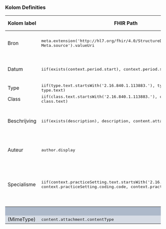 ### Kolom Definities
<table class="grid">
<thead>
<th>Kolom label</th>
<th width="25%">FHIR Path</th>
<th>FHIR Type</th>
<th>Zib element</th>
<th>Toelichting of regels</th>
</thead>
<tbody>
<tr>
<td>Bron</td>
<td><samp>meta.extension('http://hl7.org/fhir/4.0/StructureDefinition/extension-Meta.source').valueUri</samp></td>
<td><code>string</code></td>
<td>nvt</td>
<td>Lookup adhv uri (AGB-Z of OID) <code>&lt;adressering-base&gt;/Organization?identifier=&lt;.meta.tag.code&gt;</code> en gebruik dan <code>Organization.name</code></td>
</tr>
<tr>
<td>Datum</td>
<td><samp>iif(exists(context.period.start), context.period.start, indexed)</samp></td>
<td><code>dateTime</code></td>
<td>nvt</td>
<td>N.B. tijd is GMT, dus omzetten naar CET. Ter info: indien datum uit <code>indexed</code> komt, deze markeren met een icoontje &#9432;</td>
</tr>
<tr>
<td>Type</td>
<td><samp>iif(type.text.startsWith('2.16.840.1.113883.'), type.coding[0].code, type.text)</samp></td>
<td><code>string</code></td>
<td>nvt</td>
<td></td>
</tr>
<tr>
<td>Class</td>
<td><samp>iif(class.text.startsWith('2.16.840.1.113883.'), class.coding[0].code, class.text)</samp></td>
<td><code>string</code></td>
<td>nvt</td>
<td></td>
</tr>
<tr>
<td>Beschrijving</td>
<td><samp>iif(exists(description), description, content.attachment.title)</samp></td>
<td><code>string</code></td>
<td>nvt</td>
<td>Tijdelijk voor Zorgplatform: gebruik <code>content.attachment.title</code> voor de beschrijving van documenten inclusief het strippen van de <code>.pdf</code> extensie</td>
</tr>
<tr>
<td>Auteur</td>
<td><samp>author.display</samp></td>
<td><code>string</code></td>
<td>nvt</td>
<td>Tijdelijk voor Zorgplatform: indien <code>author.display</code> is gevuld met een OID, dan wordt het veld gevuld met <code>Auteur niet bekend</code></td>
</tr>
<tr>
<td>Specialisme</td>
<td><samp>iif(context.practiceSetting.text.startsWith('2.16.840.1.113883.'), context.practiceSetting.coding.code, context.practiceSetting.text)</samp></td>
<td><code>string</code></td>
<td>nvt</td>
<td>Tijdelijk voor Zorgplatform: indien <code>context.practiceSetting.text</code> is gevuld met een OID (startsWith('2.16.840.1.113883.)), dan wordt het veld gevuld met <code>context.practiceSetting.coding.code</code> (een SNOMED CT code)</td>
</tr>
<tr style="background-color:#adb9ca; color:white"><th colspan="5">MARKERING</th></tr>
<tr style="background-color:#d6dce5">
<td>(MimeType)</td>
<td><samp>content.attachment.contentType</samp></td>
<td><code>code</code></td>
<td>nvt</td>
<td>Alleen <code>application/pdf</code> tonen</td>
</tr>
</tbody>
</table>